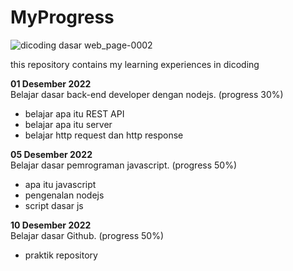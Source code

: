 # MyProgress
![dicoding dasar web_page-0002](https://user-images.githubusercontent.com/89894421/207649654-edac2097-816f-4121-bd8a-6dc7b1e8bfd2.jpg)

this repository contains my learning experiences in dicoding

**01 Desember 2022**  
Belajar dasar back-end developer dengan nodejs. (progress 30%)
  * belajar apa itu REST API
  * belajar apa itu server
  * belajar http request dan http response

**05 Desember 2022**  
Belajar dasar pemrograman javascript. (progress 50%)
  * apa itu javascript
  * pengenalan nodejs
  * script dasar js

**10 Desember 2022**  
Belajar dasar Github. (progress 50%)
  * praktik repository
